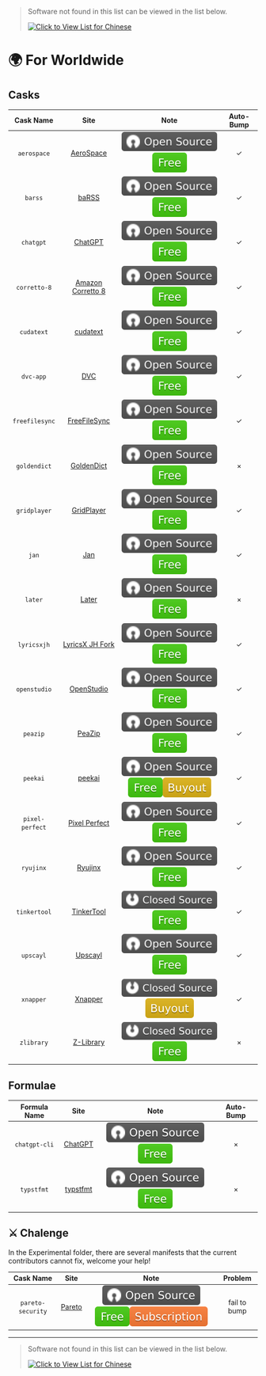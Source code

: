> Software not found in this list can be viewed in the list below.
>
> [![Click to View List for Chinese](https://img.shields.io/badge/List_for_Chinese-red?logo=homebrew&label=Click%20to%20view)](https://github.com/Brewforge/homebrew-chinese/blob/main/%E5%88%97%E8%A1%A8.md)

# 🌍 For Worldwide

## Casks

|    Cask Name    |                                Site                                |                          Note                          | Auto-Bump |
| :-------------: | :----------------------------------------------------------------: | :----------------------------------------------------: | :-------: |
|   `aerospace`   |       [AeroSpace](https://github.com/nikitabobko/AeroSpace)        |          ![a](assets/a.svg)![1](assets/1.svg)          |     ✓     |
|     `barss`     |             [baRSS](https://relikd.de/projects/barss)              |          ![a](assets/a.svg)![1](assets/1.svg)          |     ✓     |
|    `chatgpt`    |            [ChatGPT](https://github.com/lencx/ChatGPT)             |          ![a](assets/a.svg)![1](assets/1.svg)          |     ✓     |
|  `corretto-8`   |    [Amazon Corretto 8](https://github.com/corretto/corretto-8)     |          ![a](assets/a.svg)![1](assets/1.svg)          |     ✓     |
|   `cudatext`    |               [cudatext](https://cudatext.github.io)               |          ![a](assets/a.svg)![1](assets/1.svg)          |     ✓     |
|    `dvc-app`    |                       [DVC](https://dvc.org)                       |          ![a](assets/a.svg)![1](assets/1.svg)          |     ✓     |
| `freefilesync`  |              [FreeFileSync](https://freefilesync.org)              |          ![a](assets/a.svg)![1](assets/1.svg)          |     ✓     |
|  `goldendict`   |     [GoldenDict](https://github.com/xiaoyifang/goldendict-ng)      |          ![a](assets/a.svg)![1](assets/1.svg)          |     ×     |
|  `gridplayer`   |        [GridPlayer](https://github.com/vzhd1701/gridplayer)        |          ![a](assets/a.svg)![1](assets/1.svg)          |     ✓     |
|      `jan`      |                       [Jan](https://jan.ai/)                       |          ![b](assets/a.svg)![1](assets/1.svg)          |     ✓     |
|     `later`     |                   [Later](https://getlater.app)                    |          ![a](assets/a.svg)![1](assets/1.svg)          |     ×     |
|   `lyricsxjh`   | [LyricsX JH Fork](https://github.com/JH-Application-Forks/LyricsX) |          ![a](assets/a.svg)![1](assets/1.svg)          |     ✓     |
|  `openstudio`   |          [OpenStudio](https://github.com/NREL/OpenStudio)          |          ![a](assets/a.svg)![1](assets/1.svg)          |     ✓     |
|    `peazip`     |             [PeaZip](https://github.com/peazip/PeaZip)             |          ![a](assets/a.svg)![1](assets/1.svg)          |     ✓     |
|    `peekai`     |        [peekai](https://prateekkeshari.gumroad.com/l/peek)         | ![a](assets/a.svg)![1](assets/1.svg)![2](assets/2.svg) |     ✓     |
| `pixel-perfect` | [Pixel Perfect](https://github.com/cormiertyshawn895/PixelPerfect) |          ![a](assets/a.svg)![1](assets/1.svg)          |     ✓     |
|    `ryujinx`    |                   [Ryujinx](https://ryujinx.org)                   |          ![a](assets/a.svg)![1](assets/1.svg)          |     ✓     |
|  `tinkertool`   |     [TinkerTool](https://www.bresink.com/osx/TinkerTool.html)      |          ![b](assets/b.svg)![1](assets/1.svg)          |     ✓     |
|    `upscayl`    |                   [Upscayl](https://upscayl.org)                   |          ![a](assets/a.svg)![1](assets/1.svg)          |     ✓     |
|    `xnapper`    |                   [Xnapper](https://xnapper.com)                   |          ![b](assets/b.svg)![2](assets/2.svg)          |     ✓     |
|   `zlibrary`    |               [Z-Library](https://zlibrary-asia.se)                |          ![b](assets/b.svg)![1](assets/1.svg)          |     ×     |

## Formulae

| Formula Name  |                         Site                          |                 Note                 | Auto-Bump |
| :-----------: | :---------------------------------------------------: | :----------------------------------: | :-------: |
| `chatgpt-cli` |      [ChatGPT](https://github.com/j178/chatgpt)       | ![a](assets/a.svg)![1](assets/1.svg) |     ×     |
|  `typstfmt`   | [typstfmt](https://github.com/astrale-sharp/typstfmt) | ![a](assets/a.svg)![1](assets/1.svg) |     ×     |

## ⚔️ Chalenge

In the Experimental folder, there are several manifests that the current contributors cannot fix, welcome your help!

|     Cask Name     |                 Site                 |                          Note                          |   Problem    |
| :---------------: | :----------------------------------: | :----------------------------------------------------: | :----------: |
| `pareto-security` | [Pareto](https://paretosecurity.com) | ![a](assets/a.svg)![1](assets/1.svg)![3](assets/3.svg) | fail to bump |

---

> Software not found in this list can be viewed in the list below.
>
> [![Click to View List for Chinese](https://img.shields.io/badge/List_for_Chinese-red?logo=homebrew&label=Click%20to%20view)](https://github.com/Brewforge/homebrew-chinese/blob/main/%E5%88%97%E8%A1%A8.md)
